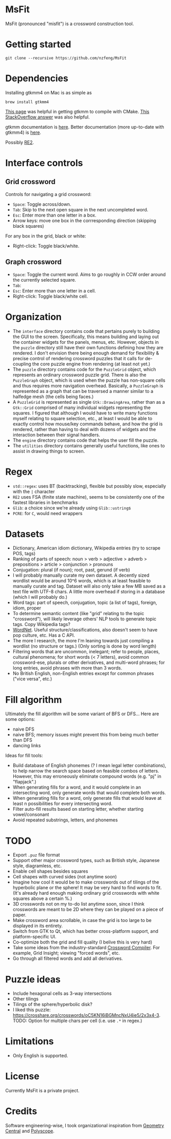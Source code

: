 # MsFit
MsFit (pronounced "misfit") is a crossword construction tool.

# Getting started
```
git clone --recursive https://github.com/nzfeng/MsFit
```

# Dependencies
Installing gtkmm4 on Mac is as simple as
```
brew install gtkmm4
```
[This page](https://wiki.gnome.org/Projects/gtkmm/UsingCMake) was helpful in getting gtkmm to compile with CMake. [This StackOverflow answer](https://stackoverflow.com/a/60942488) was also helpful.

gtkmm documentation is [here](https://developer-old.gnome.org/gtkmm-tutorial/stable/index.html.en).
Better documentation (more up-to-date with gtkmm4) is [here](https://developer-old.gnome.org/gtkmm-tutorial/unstable/gtkmm-tutorial.html).

Possibly [RE2](https://github.com/google/re2).

# Interface controls

## Grid crossword
Controls for navigating a grid crossword:

* `Space`: Toggle across/down.
* `Tab`: Skip to the next open square in the next uncompleted word.
* `Esc`: Enter more than one letter in a box.
* Arrow keys: move one box in the corrresponding direction (skipping black squares)

For any box in the grid, black or white:

* Right-click: Toggle black/white.

## Graph crossword
* `Space`: Toggle the current word. Aims to go roughly in CCW order around the currently selected square.
* `Tab`:
* `Esc`: Enter more than one letter in a cell.
* Right-click: Toggle black/white cell.

# Organization
* The `interface` directory contains code that pertains purely to building the GUI to the screen. Specifically, this means building and laying out the container widgets for the panels, menus, etc. However, objects in the `puzzle` directory still have their own functions defining how they are rendered. I don't envision there being enough demand for flexibility & precise control of rendering crossword puzzles that it calls for de-coupling the core puzzle engine from rendering (at least not yet.)
* The `puzzle` directory contains code for the `PuzzleGrid` object, which represents an ordinary crossword puzzle grid. There is also the `PuzzleGraph` object, which is used when the puzzle has non-square cells and thus requires more navigation overhead. Basically, a `PuzzleGraph` is represented as a graph that can be traversed a manner similar to a halfedge mesh (the cells being faces.)
* A `PuzzleGrid` is represented as single `Gtk::DrawingArea`, rather than as a `Gtk::Grid` comprised of many individual widgets representing the squares. I figured that although I would have to write many functions myself relating to square selection, etc., at least I would be able to exactly control how mouse/key commands behave, and how the grid is rendered, rather than having to deal with dozens of widgets and the interaction between their signal handlers.
* The `engine` directory contains code that helps the user fill the puzzle.
* The `utilities` directory contains generally useful functions, like ones to assist in drawing things to screen.

# Regex
* `std::regex`: uses BT (backtracking), flexible but possibly slow, especially with the `|` character
* `RE2` uses FSA (finite state machine), seems to be consistently one of the fastest libraries in benchmarks
* `Glib`: a choice since we're already using `Glib::ustring`s
* `PCRE`: for `C`, would need wrappers

# Datasets
<!-- * [Broda](https://peterbroda.me/crosswords/wordlist/) -->
* Dictionary, American idiom dictionary, Wikipedia entries (try to scrape POS, tags)
* Ranking of parts of speech: noun > verb > adjective > adverb > prepositions > article > conjunction > pronouns
* Conjugation: plural (if noun); root, past, gerund (if verb)
* I will probably manually curate my own dataset. A decently sized wordlist would be around 10^6 words, which is at least feasible to manually curate and tag. Dataset will also only take a few MB saved as a text file with UTF-8 chars. A little more overhead if storing in a database (which I will probably do.)
* Word tags: part of speech, conjugation, topic (a list of tags), foreign, idiom, proper
* To determine semantic content (like "grid" relating to the topic "crossword"), will likely leverage others' NLP tools to generate topic tags. Copy Wikipedia tags?
* [WordNet](https://wordnet.princeton.edu/). Useful structure/classifications, also doesn't seem to have pop culture, etc. Has a C API.
* The more I research, the more I'm leaning towards just compiling a wordlist (no structure or tags.) (Only sorting is done by word length)
* Filtering words that are uncommon, inelegant; refer to people, places, cultural phenomena; for short words (< 7 letters), avoid common crossword-ese, plurals or other derivatives, and multi-word phrases; for long entries, avoid phrases with more than 3 words.
* No British English, non-English entries except for common phrases ("vice versa", etc.)

# Fill algorithm
Ultimately the fill algorithm will be some variant of BFS or DFS... Here are some options:
* naive DFS
* naive BFS; memory issues might prevent this from being much better than DFS
* dancing links

Ideas for fill tools:
* Build database of English phonemes (? I mean legal letter combinations), to help narrow the search space based on feasible combos of letters. However, this may erroneously eliminate compound words (e.g. "pj" in "flapjack".)
* When generating fills for a word, and it would complete in an intersecting word, only generate words that would complete both words.
* When generating fills for a word, only generate fills that would leave at least n possibilities for every intersecting word.
* Filter auto-fill results based on starting letter, whether starting vowel/consonant
* Avoid repeated substrings, letters, and phonemes

# TODO
* Export `.puz` file format
* Support other major crossword types, such as British style, Japanese style, diagramless, etc.
* Enable cell shapes besides squares
* Cell shapes with curved sides (not anytime soon)
* Imagine how cool it would be to make crosswords out of tilings of the hyperbolic plane or the sphere! It may be very hard to find words to fit. (It's already hard enough making ordinary grid crosswords with white squares above a certain %.)
* 3D crosswords not on my to-do list anytime soon, since I think crosswords are meant to be 2D where they can be played on a piece of paper.
* Make crossword area scrollable, in case the grid is too large to be displayed in its entirety.
* Switch from GTK to Qt, which has better cross-platform support, and platform-specific UI.
* Co-optimize both the grid and fill quality (I belive this is very hard)
* Take some ideas from the industry-standard [Crossword Compiler](https://www.crossword-compiler.com/). For example, Grid Insight; viewing "forced words", etc.
* Go through all filtered words and add all derivatives.

# Puzzle ideas
* Include hexagonal cells as 3-way intersections
* Other tilings
* Tilings of the sphere/hyperbolic disk?
* I liked this puzzle: https://crosshare.org/crosswords/oC5KN16iBGMncNxU4ie5/2x3x4-3. TODO: Option for multiple chars per cell (i.e. use `.*` in regex.)

# Limitations
* Only English is supported.

# License
Currently MsFit is a private project.

# Credits
Software engineering-wise, I took organizational inspiration from [Geometry Central](https://github.com/nmwsharp/geometry-central) and [Polyscope](https://github.com/nmwsharp/polyscope).